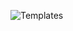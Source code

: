 ![Templates](https://user-images.githubusercontent.com/18719295/187044556-a55290a5-0e07-4881-9ba4-26696322b520.gif)

